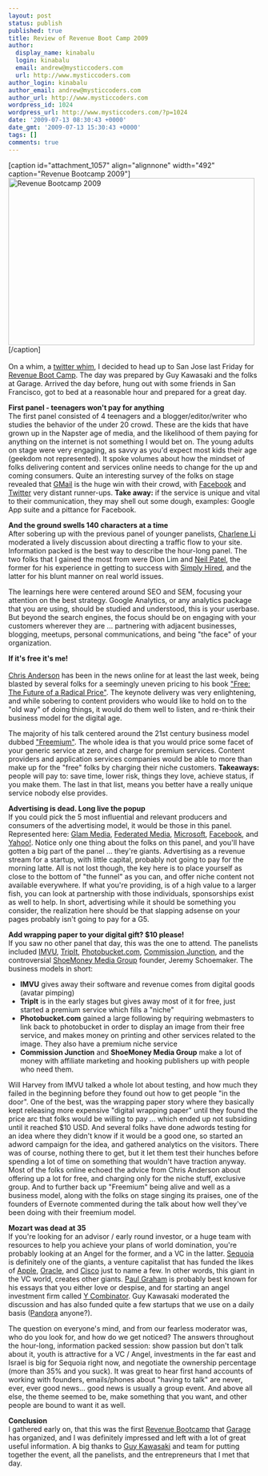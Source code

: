 ```yaml
---
layout: post
status: publish
published: true
title: Review of Revenue Boot Camp 2009
author:
  display_name: kinabalu
  login: kinabalu
  email: andrew@mysticcoders.com
  url: http://www.mysticcoders.com
author_login: kinabalu
author_email: andrew@mysticcoders.com
author_url: http://www.mysticcoders.com
wordpress_id: 1024
wordpress_url: http://www.mysticcoders.com/?p=1024
date: '2009-07-13 08:30:43 +0000'
date_gmt: '2009-07-13 15:30:43 +0000'
tags: []
comments: true
---
```

<p>[caption id="attachment_1057" align="alignnone" width="492" caption="Revenue Bootcamp 2009"]<img src="http://www.mysticcoders.com/wp-content/uploads/2009/07/img_0302.jpg" alt="Revenue Bootcamp 2009" title="Revenue Bootcamp 2009" width="492" height="334" class="size-full wp-image-1057" />[/caption]<br />
<!-- ckey="4BBAF30E" --><br />
On a whim, a <a href="http://twitter.com/guykawasaki/statuses/2504514954" target="_blank">twitter whim</a>, I decided to head up to San Jose last Friday for <a href="http://revenuebootcamp.garage.com" target="_blank">Revenue Boot Camp</a>.  The day was prepared by Guy Kawasaki and the folks at Garage.  Arrived the day before, hung out with some friends in San Francisco, got to bed at a reasonable hour and prepared for a great day. <a id="more"></a><a id="more-1024"></a></p>
<p><strong>First panel - teenagers won't pay for anything</strong><br />
The first panel consisted of 4 teenagers and a blogger/editor/writer who studies the behavior of the under 20 crowd.  These are the kids that have grown up in the Napster age of media, and the likelihood of them paying for anything on the internet is not something I would bet on.  The young adults on stage were very engaging, as savvy as you'd expect most kids their age (geekdom not represented).  It spoke volumes about how the mindset of folks delivering content and services online needs to change for the up and coming consumers.  Quite an interesting survey of the folks on stage revealed that <a href="http://gmail.com" target="_blank">GMail</a> is the huge win with their crowd, with <a href="http://facebook.com" target="_blank">Facebook</a> and <a href="http://twitter.com" target="_blank">Twitter</a> very distant runner-ups.  <strong>Take away:</strong> if the service is unique and vital to their communication, they may shell out some dough, examples: Google App suite and a pittance for Facebook.</p>
<p><strong>And the ground swells 140 characters at a time</strong><br />
After sobering up with the previous panel of younger panelists, <a href="http://www.altimetergroup.com/blog" target="_blank">Charlene Li</a> moderated a lively discussion about directing a traffic flow to your site.  Information packed is the best way to describe the hour-long panel.  The two folks that I gained the most from were Dion Lim and <a href="http://www.quicksprout.com/" target="_blank">Neil Patel</a>, the former for his experience in getting to success with <a href="http://www.simplyhired.com/" target="_blank">Simply Hired</a>, and the latter for his blunt manner on real world issues.</p>
<p>The learnings here were centered around SEO and SEM, focusing your attention on the best strategy.  Google Analytics, or any analytics package that you are using, should be studied and understood, this is your userbase.  But beyond the search engines, the focus should be on engaging with your customers wherever they are ... partnering with adjacent businesses, blogging, meetups, personal communications, and being "the face" of your organization.</p>
<p><strong>If it's free it's me!</strong><br/><br />
<a href="http://www.thelongtail.com/" target="_blank">Chris Anderson</a> has been in the news online for at least the last week, being blasted by several folks for a seemingly uneven pricing to his book <a href="http://www.amazon.com/Free-Future-Radical-Chris-Anderson/dp/1401322905" target="_blank">"Free: The Future of a Radical Price"</a>.  The keynote delivery was very enlightening, and while sobering to content providers who would like to hold on to the "old way" of doing things, it would do them well to listen, and re-think their business model for the digital age.</p>
<p>The majority of his talk centered around the 21st century business model dubbed <a href="http://en.wikipedia.org/wiki/Freemium" target="_blank">"Freemium"</a>.  The whole idea is that you would price some facet of your generic service at zero, and charge for premium services.  Content providers and application services companies would be able to more than make up for the "free" folks by charging their niche customers.  <strong>Takeaways:</strong> people will pay to: save time, lower risk, things they love, achieve status, if you make them.  The last in that list, means you better have a really unique service nobody else provides.</p>
<p><strong>Advertising is dead.  Long live the popup</strong><br />
If you could pick the 5 most influential and relevant producers and consumers of the advertising model, it would be those in this panel.  Represented here: <a href="http://glam.com" target="_blank">Glam Media</a>, <a href="http://www.federatedmedia.net/" target="_blank">Federated Media</a>, <a href="http://microsoft.com" target="_blank">Microsoft</a>, <a href="http://facebook.com" target="_blank">Facebook</a>, and <a href="http://yahoo.com" target="_blank">Yahoo!</a>.  Notice only one thing about the folks on this panel, and you'll have gotten a big part of the panel ... they're giants.  Advertising as a revenue stream for a startup, with little capital, probably not going to pay for the morning latte.  All is not lost though, the key here is to place yourself as close to the bottom of "the funnel" as you can, and offer niche content not available everywhere.  If what you're providing, is of a high value to a larger fish, you can look at partnership with those individuals, sponsorships exist as well to help.  In short, advertising while it should be something you consider, the realization here should be that slapping adsense on your pages probably isn't going to pay for a G5.</p>
<p><strong>Add wrapping paper to your digital gift?  $10 please!</strong><br />
If you saw no other panel that day, this was the one to attend.  The panelists included <a href="http://imvu.com" target="_blank">IMVU</a>, <a href="http://tripit.com" target="_blank">TripIt</a>, <a href="http://photobucket.com" target="_blank">Photobucket.com</a>, <a href="http://cj.com" target="_blank">Commission Junction</a>, and the controversial <a href="http://shoemoney.com" target="_blank">ShoeMoney Media Group</a> founder, Jeremy Schoemaker.  The business models in short: </p>
<ul>
<li><strong>IMVU</strong> gives away their software and revenue comes from digital goods (avatar pimping)</li>
<li><strong>TripIt</strong> is in the early stages but gives away most of it for free, just started a premium service which fills a "niche"</li>
<li><strong>Photobucket.com</strong> gained a large following by requiring webmasters to link back to photobucket in order to display an image from their free service, and makes money on printing and other services related to the image.  They also have a premium niche service</li>
<li><strong>Commission Junction</strong> and <strong>ShoeMoney Media Group</strong> make a lot of money with affiliate marketing and hooking publishers up with people who need them.
</ul>
<p>
Will Harvey from IMVU talked a whole lot about testing, and how much they failed in the beginning before they found out how to get people "in the door".  One of the best, was the wrapping paper story where they basically kept releasing more expensive "digital wrapping paper" until they found the price arc that folks would be willing to pay ... which ended up not subsiding until it reached $10 USD.  And several folks have done adwords testing for an idea where they didn't know if it would be a good one, so started an adword campaign for the idea, and gathered analytics on the visitors.  There was of course, nothing there to get, but it let them test their hunches before spending a lot of time on something that wouldn't have traction anyway.  Most of the folks online echoed the advice from Chris Anderson about offering up a lot for free, and charging only for the niche stuff, exclusive group.  And to further back up "Freemium" being alive and well as a business model, along with the folks on stage singing its praises, one of the founders of Evernote commented during the talk about how well they've been doing with their freemium model.</p>
<p><strong>Mozart was dead at 35</strong><br />
If you're looking for an advisor / early round investor, or a huge team with resources to help you achieve your plans of world domination, you're probably looking at an Angel for the former, and a VC in the latter.  <a href="http://www.sequoiacap.com/" target="_blank" onclick="pageTracker._trackPageview('http://www.sequoiacap.com/');">Sequoia</a> is definitely one of the giants, a venture capitalist that has funded the likes of <a href="http://apple.com" target="_blank">Apple</a>, <a href="http://oracle.com" target="_blank">Oracle</a>, and <a href="http://cisco.com" target="_blank">Cisco</a> just to name a few.  In other words, this giant in the VC world, creates other giants.  <a href="http://www.paulgraham.com/articles.html" target="_blank">Paul Graham</a> is probably best known for his essays that you either love or despise, and for starting an angel investment firm called <a href="http://ycombinator.com">Y Combinator</a>.  Guy Kawasaki moderated the discussion and has also funded quite a few startups that we use on a daily basis (<a href="http://pandora.com" target="_blank">Pandora</a> anyone?).</p>
<p>The question on everyone's mind, and from our fearless moderator was, who do you look for, and how do we get noticed?  The answers throughout the hour-long, information packed session: show passion but don't talk about it, youth is attractive for a VC / Angel, investments in the far east and Israel is big for Sequoia right now, and negotiate the ownership percentage (more than 35% and you suck).  It was great to hear first hand accounts of working with founders, emails/phones about "having to talk" are never, ever, ever good news... good news is usually a group event.  And above all else, the theme seemed to be, make something that you want, and other people are bound to want it as well.</p>
<p><strong>Conclusion</strong><br />
I gathered early on, that this was the first <a href="http://revenuebootcamp.garage.com" target="_blank">Revenue Bootcamp</a> that <a href="http://garage.com" target="_blank">Garage</a> has organized, and I was definitely impressed and left with a lot of great useful information.  A big thanks to <a href="http://guykawasaki.com" target="_blank">Guy Kawasaki</a> and team for putting together the event, all the panelists, and the entrepreneurs that I met that day.</p>
